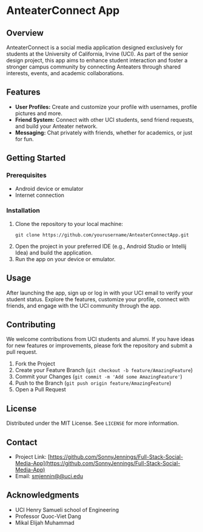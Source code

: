 # AnteaterConnect App

## Overview
AnteaterConnect is a social media application designed exclusively for students at the University of California, Irvine (UCI). As part of the senior design project, this app aims to enhance student interaction and foster a stronger campus community by connecting Anteaters through shared interests, events, and academic collaborations.

## Features
- **User Profiles:** Create and customize your profile with usernames, profile pictures and more.
- **Friend System:** Connect with other UCI students, send friend requests, and build your Anteater network.
- **Messaging:** Chat privately with friends, whether for academics, or just for fun.

## Getting Started

### Prerequisites
- Android device or emulator
- Internet connection

### Installation
1. Clone the repository to your local machine:
    ```
    git clone https://github.com/yourusername/AnteaterConnectApp.git
    ```
2. Open the project in your preferred IDE (e.g., Android Studio or Intellij Idea) and build the application.
3. Run the app on your device or emulator.

## Usage
After launching the app, sign up or log in with your UCI email to verify your student status. Explore the features, customize your profile, connect with friends, and engage with the UCI community through the app.

## Contributing
We welcome contributions from UCI students and alumni. If you have ideas for new features or improvements, please fork the repository and submit a pull request.

1. Fork the Project
2. Create your Feature Branch (`git checkout -b feature/AmazingFeature`)
3. Commit your Changes (`git commit -m 'Add some AmazingFeature'`)
4. Push to the Branch (`git push origin feature/AmazingFeature`)
5. Open a Pull Request

## License
Distributed under the MIT License. See `LICENSE` for more information.

## Contact
- Project Link: [https://github.com/SonnyJennings/Full-Stack-Social-Media-App](https://github.com/SonnyJennings/Full-Stack-Social-Media-App)
- Email: [smjennin@@uci.edu](mailto:smjennin@uci.edu)

## Acknowledgments
- UCI Henry Samueli school of Engineering
- Professor Quoc-Viet Dang
- Mikal Elijah Muhammad
